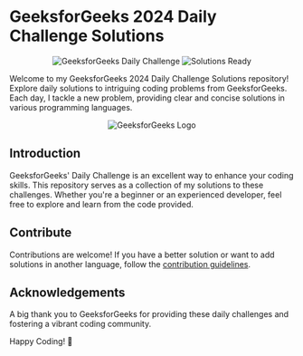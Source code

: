 # GeeksforGeeks 2024 Daily Challenge Solutions

<p align="center">
  <img src="https://img.shields.io/badge/GeeksforGeeks-Daily%20Challenge-brightgreen" alt="GeeksforGeeks Daily Challenge">
  <img src="https://img.shields.io/badge/Solutions-Ready-blue" alt="Solutions Ready">
</p>

Welcome to my GeeksforGeeks 2024 Daily Challenge Solutions repository! Explore daily solutions to intriguing coding problems from GeeksforGeeks. Each day, I tackle a new problem, providing clear and concise solutions in various programming languages.

<div align="center">
  <img src="https://media.geeksforgeeks.org/wp-content/cdn-uploads/20210420155809/gfg-new-logo.png" alt="GeeksforGeeks Logo">
</div>

## Introduction

GeeksforGeeks' Daily Challenge is an excellent way to enhance your coding skills. This repository serves as a collection of my solutions to these challenges. Whether you're a beginner or an experienced developer, feel free to explore and learn from the code provided.

## Contribute

Contributions are welcome! If you have a better solution or want to add solutions in another language, follow the [contribution guidelines](CONTRIBUTING.md).

## Acknowledgements

A big thank you to GeeksforGeeks for providing these daily challenges and fostering a vibrant coding community.

Happy Coding! 🚀
